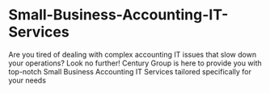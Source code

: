 # Small-Business-Accounting-IT-Services
Are you tired of dealing with complex accounting IT issues that slow down your operations? Look no further! Century Group is here to provide you with top-notch Small Business Accounting IT Services tailored specifically for your needs
